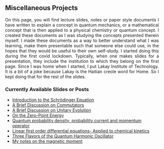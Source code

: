 ## Miscellaneous Projects
<div align="justify">

On this page, you will find lecture slides, notes or paper style documents I have written
to explain a concept in quantum mechanics, or a mathematical concept that is then applied to a 
physical chemistry or quantum concept. I created these documents as I was studying the concepts presented 
therein myself. I made these documents as a way to better understand what I was learning,
make them presentable such that someone else could use, in the hopes that they would be useful to
their own self-study. 
I started doing this during the first covid lockdown. Typically, when one makes slides for a presentation,
they include the institution to which they belong on the first page. Since I was home when I started, 
I put Lakay Institute of Technology. It is a bit of a joke because Lakay is the Haitian creole word for 
Home. So I kept doing that for the rest of the slides. 

</div>

### Currently Available Slides or Posts

- [Introduction to the Schrödinger Equation](SchrodingerEQ.md)
- [A Brief Discussion on Commutators](commutationQM.md)
- [A Brief Discussion on Unitary Evolution](unitaryevol.md)
- [On the Zero-Point Energy](ZPE.md)
- [Quantum probability density, probability current and momentum operator](/projects/Miscellaneous/slides/Prob_densisty_current_momentum.pdf)  
- [Linear first order differential equations- Applied to chemical kinetics](/projects/Miscellaneous/slides/L1st_ODE.pdf)  
- [Three Flavors of the Quantum Harmonic Oscillator](QuantumHOscillator.md)
- [My notes on the magnetic moment](/projects/Miscellaneous/magneticmoment)
